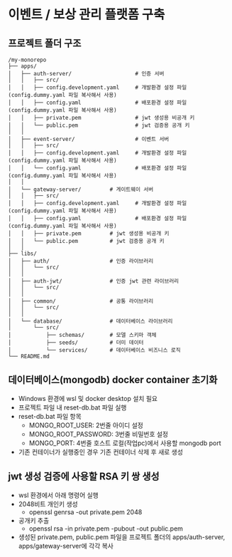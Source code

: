 # 이벤트 / 보상 관리 플랫폼 구축

## 프로젝트 폴더 구조
```
/my-monorepo
├── apps/
│   ├── auth-server/                    # 인증 서버
│   │   ├── src/
│   │   ├── config.development.yaml     # 개발환경 설정 파일 (config.dummy.yaml 파일 복사해서 사용)
│   │   ├── config.yaml                 # 배포환경 설정 파일 (config.dummy.yaml 파일 복사해서 사용)
│   │   ├── private.pem                 # jwt 생성용 비공개 키
│   │   └── public.pem                  # jwt 검증용 공개 키
│   │
│   ├── event-server/                   # 이벤트 서버
│   │   ├── src/
│   │   ├── config.development.yaml     # 개발환경 설정 파일 (config.dummy.yaml 파일 복사해서 사용)
│   │   └── config.yaml                 # 배포환경 설정 파일 (config.dummy.yaml 파일 복사해서 사용)
│   │
│   └── gateway-server/         # 게이트웨이 서버
│   │   ├── src/
│   │   ├── config.development.yaml     # 개발환경 설정 파일 (config.dummy.yaml 파일 복사해서 사용)
│   │   ├── config.yaml                 # 배포환경 설정 파일 (config.dummy.yaml 파일 복사해서 사용)
│   │   ├── private.pem         # jwt 생성용 비공개 키
│   │   └── public.pem          # jwt 검증용 공개 키
│   │
├── libs/
│   ├── auth/                   # 인증 라이브러리
│   │   └── src/
│   │
│   ├── auth-jwt/               # 인증 jwt 관련 라이브러리
│   │   └── src/
│   │
│   ├── common/                 # 공통 라이브러리
│   │   └── src/
│   │
│   └── database/               # 데이터베이스 라이브러리
│       └── src/
│           ├── schemas/        # 모델 스키마 객체
│           ├── seeds/          # 더미 데이터
│           └── services/       # 데이터베이스 비즈니스 로직
└── README.md
```

## 데이터베이스(mongodb) docker container 초기화
  - Windows 환경에 wsl 및 docker desktop 설치 필요
  - 프로젝트 파일 내 reset-db.bat 파일 실행
  - reset-db.bat 파일 항목
    - MONGO_ROOT_USER: 2번줄 아이디 설정
    - MONGO_ROOT_PASSWORD: 3번줄 비밀번호 설정
    - MONGO_PORT: 4번줄 호스트 로컬(작업pc)에서 사용할 mongodb port
  - 기존 컨테이너가 실행중인 경우 기존 컨테이너 삭제 후 새로 생성

## jwt 생성 검증에 사용할 RSA 키 쌍 생성
  - wsl 환경에서 아래 명령어 실행
  - 2048비트 개인키 생성
    - openssl genrsa -out private.pem 2048
  - 공개키 추출
    - openssl rsa -in private.pem -pubout -out public.pem
  - 생성된 private.pem, public.pem 파일을 프로젝트 폴더의 apps/auth-server, apps/gateway-server에 각각 복사